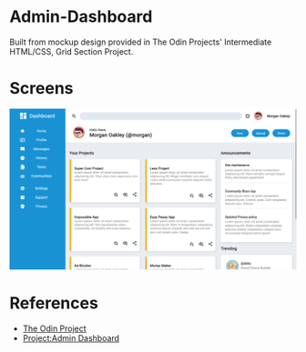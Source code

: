 # Admin-Dashboard
  Built from mockup design provided in The Odin Projects' Intermediate HTML/CSS, Grid Section Project.

# Screens
<img src="https://raw.githubusercontent.com/dumb-programmer/Admin-Dashboard/main/screenshot.png" alt="admin dashboard screenshot" />

# References
- <a href="https://www.theodinproject.com/">The Odin Project</a>
- <a href="https://www.theodinproject.com/lessons/node-path-intermediate-html-and-css-admin-dashboard">Project:Admin Dashboard</a>
